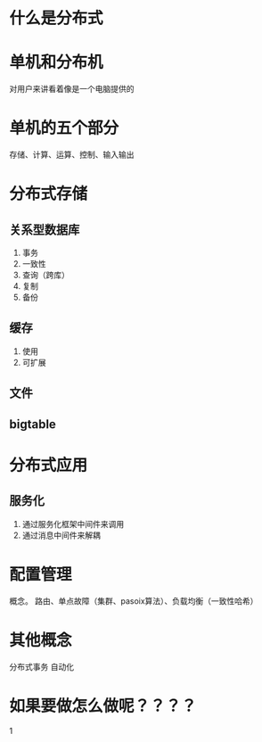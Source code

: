 # 什么是分布式

# 单机和分布机
对用户来讲看着像是一个电脑提供的

# 单机的五个部分
存储、计算、运算、控制、输入输出

# 分布式存储
## 关系型数据库
1. 事务
2. 一致性
3. 查询（跨库）
4. 复制
5. 备份

## 缓存
1. 使用
2. 可扩展

## 文件 
## bigtable

# 分布式应用
## 服务化
1. 通过服务化框架中间件来调用
2. 通过消息中间件来解耦

# 配置管理
概念。
路由、单点故障（集群、pasoix算法）、负载均衡（一致性哈希）


# 其他概念
分布式事务
自动化

# 如果要做怎么做呢？？？？
1

